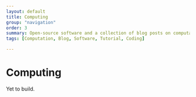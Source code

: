 ```yaml
---
layout: default
title: Computing
group: "navigation"
order: 3
summary: Open-source software and a collection of blog posts on computation and computational methods.
tags: [Computation, Blog, Software, Tutorial, Coding]

---
```


# Computing
Yet to build.
<!-- ## Software
[``ddml``: Double/Debiased Machine Learning in Stata](https://statalasso.github.io/docs/ddml/)

[``ddml``: Double/Debiased Machine Learning in R](https://thomaswiemann.com/ddml/) [![CRAN
Version](https://www.r-pkg.org/badges/version/ddml)](https://cran.r-project.org/package=ddml)
[![CRAN
Downloads](https://cranlogs.r-pkg.org/badges/ddml)](https://cran.r-project.org/package=ddml)

## Computational Methods in Economics Working Group (Econ 61600)
Together with [Thibaut Lamadon](https://lamadon.com/) and [Guillaume Pouliot](https://sites.google.com/site/guillaumeallairepouliot/), I co-organize the UChicago economic department's computational methods in economics working group (Econ 61600). 

We meet on a bi-weekly basis. Please reach out if you're interested in participating! 

## Blog Posts
<ul>
  {% for post in site.posts %}
    <li>
      <a href="{{ post.url }}">{{ post.title }}</a>
    </li>
  {% endfor %}
</ul> -->

